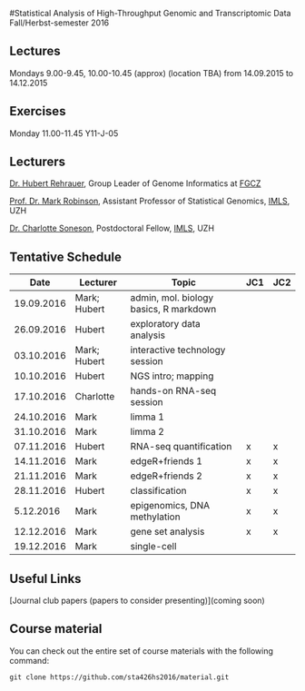 #Statistical Analysis of High-Throughput Genomic and Transcriptomic Data 
Fall/Herbst-semester 2016

## Lectures
Mondays 9.00-9.45, 10.00-10.45 (approx) (location TBA)
from 14.09.2015 to 14.12.2015

## Exercises
Monday 11.00-11.45 Y11-J-05 

## Lecturers

[Dr. Hubert Rehrauer](http://www.fgcz.ch/the-center/people/rehrauer.html), Group Leader of Genome Informatics at [FGCZ](http://www.fgcz.ch/)  

[Prof. Dr. Mark Robinson](http://www.imls.uzh.ch/research/robinson.html), Assistant Professor of Statistical Genomics, [IMLS](http://www.imls.uzh.ch/index.html), UZH

[Dr. Charlotte Soneson](http://csoneson.github.io/), Postdoctoral Fellow, 
[IMLS](http://www.imls.uzh.ch/index.html), UZH


## Tentative Schedule

| Date  | Lecturer | Topic | JC1 | JC2 |
| --- | --- | --- | --- | --- |
| 19.09.2016  | Mark; Hubert  | admin, mol. biology basics, R markdown | | |
| 26.09.2016  | Hubert  | exploratory data analysis | | |
| 03.10.2016  | Mark; Hubert  | interactive technology session  | | |
| 10.10.2016  | Hubert  | NGS intro; mapping  | | |
| 17.10.2016  | Charlotte  | hands-on RNA-seq session  | | |
| 24.10.2016  | Mark  | limma 1  | | |
| 31.10.2016  | Mark  | limma 2  | | |
| 07.11.2016  | Hubert  | RNA-seq quantification  | x | x |
| 14.11.2016  | Mark  | edgeR+friends 1  | x | x |
| 21.11.2016  | Mark  | edgeR+friends 2  | x | x |
| 28.11.2016  | Hubert  | classification  | x | x |
| 5.12.2016  | Mark  | epigenomics, DNA methylation  | x | x |
| 12.12.2016  | Mark  | gene set analysis  | x | x |
| 19.12.2016  | Mark  | single-cell  | | |


## Useful Links
[Journal club papers (papers to consider presenting)](coming soon)

## Course material

You can check out the entire set of course materials with the following command:
```
git clone https://github.com/sta426hs2016/material.git
```  
